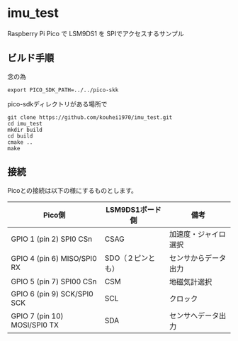 # imu_test
Raspberry Pi Pico で LSM9DS1 を SPIでアクセスするサンプル

## ビルド手順

念の為

`export PICO_SDK_PATH=../../pico-skk`


pico-sdkディレクトリがある場所で

```
git clone https://github.com/kouhei1970/imu_test.git
cd imu_test
mkdir build
cd build
cmake ..
make
```

## 接続

Picoとの接続は以下の様にするものとします。

|Pico側|LSM9DS1ボード側|備考|
|---|---|---|
|GPIO 1 (pin 2) SPI0 CSn|CSAG|加速度・ジャイロ選択|
|GPIO 4 (pin 6) MISO/SPI0 RX|SDO（２ピンとも）|センサからデータ出力|
|GPIO 5 (pin 7) SPI00 CSn|CSM|地磁気計選択|
|GPIO 6 (pin 9) SCK/SPI0 SCK|SCL|クロック|
|GPIO 7 (pin 10) MOSI/SPI0 TX|SDA|センサへデータ出力|


